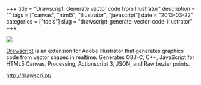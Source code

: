 +++
title = "Drawscript: Generate vector code from Illustrator"
description = ""
tags = ["canvas", "html5", "illustrator", "javascript"]
date = "2013-03-22"
categories = ["tools"]
slug = "drawscript-generate-vector-code-illustrator"
+++


<div class="tool-screenshot mb1"><a href="http://drawscri.pt/"><img id="bluga-thumbnail-2746" class="bluga-thumbnail custom" src="http://media.konigi.com/bluga/
wt5230286f9149d_custom.jpg"/></a></div><p><a href="http://drawscri.pt/">Drawscript</a> is an extension for Adobe Illustrator that generates graphics code from vector shapes in realtime. Generates OBJ-C, C++, JavaScript for HTML5 Canvas, Processing, Actionscript 3, JSON, and Raw bezier points.</p>

  
<p><a href="http://drawscri.pt/">http://drawscri.pt/</a></p>
      
